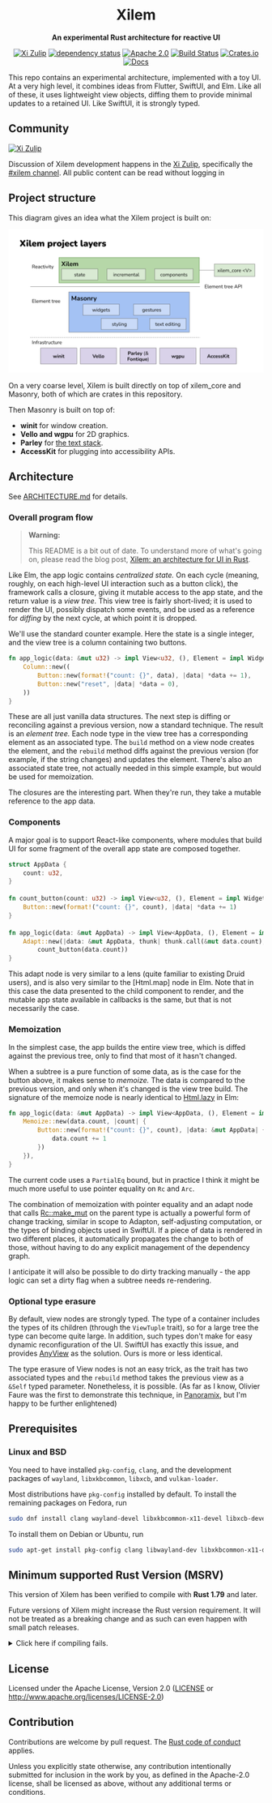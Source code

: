 <div align="center">

# Xilem

**An experimental Rust architecture for reactive UI**

[![Xi Zulip](https://img.shields.io/badge/Xi%20Zulip-%23xilem-blue?logo=Zulip)](https://xi.zulipchat.com/#narrow/stream/354396-xilem)
[![dependency status](https://deps.rs/repo/github/linebender/xilem/status.svg)](https://deps.rs/repo/github/linebender/xilem)
[![Apache 2.0](https://img.shields.io/badge/license-Apache-blue.svg)](#license)
[![Build Status](https://github.com/linebender/xilem/actions/workflows/ci.yml/badge.svg)](https://github.com/linebender/xilem/actions)
[![Crates.io](https://img.shields.io/crates/v/xilem.svg)](https://crates.io/crates/xilem)
[![Docs](https://docs.rs/xilem/badge.svg)](https://docs.rs/xilem)

</div>

This repo contains an experimental architecture, implemented with a toy UI. At a very high level, it combines ideas from Flutter, SwiftUI, and Elm. Like all of these, it uses lightweight view objects, diffing them to provide minimal updates to a retained UI. Like SwiftUI, it is strongly typed.

## Community

[![Xi Zulip](https://img.shields.io/badge/Xi%20Zulip-%23xilem-blue?logo=Zulip)](https://xi.zulipchat.com/#narrow/stream/354396-xilem)

Discussion of Xilem development happens in the [Xi Zulip](https://xi.zulipchat.com/), specifically the [#xilem channel](https://xi.zulipchat.com/#narrow/stream/354396-xilem). 
All public content can be read without logging in

## Project structure

This diagram gives an idea what the Xilem project is built on:

![Xilem project layers](docs/assets/xilem-layers.svg)

On a very coarse level, Xilem is built directly on top of xilem_core and Masonry, both of which are crates in this repository.

Then Masonry is built on top of:

- **winit** for window creation.
- **Vello and wgpu** for 2D graphics.
- **Parley** for [the text stack](https://github.com/linebender/parley#the-Parley-text-stack).
- **AccessKit** for plugging into accessibility APIs.

## Architecture

See [ARCHITECTURE.md](./ARCHITECTURE.md) for details.

<!--- TODO: This needs a serious refactor.
This section should not be in the main README. -->

### Overall program flow

> **Warning:**
>
> This README is a bit out of date. To understand more of what's going on, please read the blog post, [Xilem: an architecture for UI in Rust].

Like Elm, the app logic contains *centralized state.* On each cycle (meaning, roughly, on each high-level UI interaction such as a button click), the framework calls a closure, giving it mutable access to the app state, and the return value is a *view tree.* This view tree is fairly short-lived; it is used to render the UI, possibly dispatch some events, and be used as a reference for *diffing* by the next cycle, at which point it is dropped.

We'll use the standard counter example. Here the state is a single integer, and the view tree is a column containing two buttons.

```rust
fn app_logic(data: &mut u32) -> impl View<u32, (), Element = impl Widget> {
    Column::new((
        Button::new(format!("count: {}", data), |data| *data += 1),
        Button::new("reset", |data| *data = 0),
    ))
}
```

These are all just vanilla data structures. The next step is diffing or reconciling against a previous version, now a standard technique. The result is an *element tree.* Each node type in the view tree has a corresponding element as an associated type. The `build` method on a view node creates the element, and the `rebuild` method diffs against the previous version (for example, if the string changes) and updates the element. There's also an associated state tree, not actually needed in this simple example, but would be used for memoization.

The closures are the interesting part. When they're run, they take a mutable reference to the app data.

### Components

A major goal is to support React-like components, where modules that build UI for some fragment of the overall app state are composed together. 

```rust
struct AppData {
    count: u32,
}

fn count_button(count: u32) -> impl View<u32, (), Element = impl Widget> {
    Button::new(format!("count: {}", count), |data| *data += 1)
}

fn app_logic(data: &mut AppData) -> impl View<AppData, (), Element = impl Widget> {
    Adapt::new(|data: &mut AppData, thunk| thunk.call(&mut data.count),
        count_button(data.count))
}
```

This adapt node is very similar to a lens (quite familiar to existing Druid users), and is also very similar to the [Html.map] node in Elm. Note that in this case the data presented to the child component to render, and the mutable app state available in callbacks is the same, but that is not necessarily the case.

### Memoization

In the simplest case, the app builds the entire view tree, which is diffed against the previous tree, only to find that most of it hasn't changed.

When a subtree is a pure function of some data, as is the case for the button above, it makes sense to *memoize.* The data is compared to the previous version, and only when it's changed is the view tree build. The signature of the memoize node is nearly identical to [Html.lazy] in Elm:

```rust
fn app_logic(data: &mut AppData) -> impl View<AppData, (), Element = impl Widget> {
    Memoize::new(data.count, |count| {
        Button::new(format!("count: {}", count), |data: &mut AppData| {
            data.count += 1
        })
    }),
}
```

The current code uses a `PartialEq` bound, but in practice I think it might be much more useful to use pointer equality on `Rc` and `Arc`.

The combination of memoization with pointer equality and an adapt node that calls [Rc::make_mut] on the parent type is actually a powerful form of change tracking, similar in scope to Adapton, self-adjusting computation, or the types of binding objects used in SwiftUI. If a piece of data is rendered in two different places, it automatically propagates the change to both of those, without having to do any explicit management of the dependency graph.

I anticipate it will also be possible to do dirty tracking manually - the app logic can set a dirty flag when a subtree needs re-rendering.

### Optional type erasure

By default, view nodes are strongly typed. The type of a container includes the types of its children (through the `ViewTuple` trait), so for a large tree the type can become quite large. In addition, such types don't make for easy dynamic reconfiguration of the UI. SwiftUI has exactly this issue, and provides [AnyView] as the solution. Ours is more or less identical.

The type erasure of View nodes is not an easy trick, as the trait has two associated types and the `rebuild` method takes the previous view as a `&Self` typed parameter. Nonetheless, it is possible. (As far as I know, Olivier Faure was the first to demonstrate this technique, in [Panoramix], but I'm happy to be further enlightened)

## Prerequisites

### Linux and BSD

You need to have installed `pkg-config`, `clang`, and the development packages of `wayland`,
`libxkbcommon`, `libxcb`, and `vulkan-loader`.

Most distributions have `pkg-config` installed by default. To install the remaining packages on Fedora, run
```sh
sudo dnf install clang wayland-devel libxkbcommon-x11-devel libxcb-devel vulkan-loader-devel
```
To install them on Debian or Ubuntu, run
```sh
sudo apt-get install pkg-config clang libwayland-dev libxkbcommon-x11-dev libvulkan-dev
```

## Minimum supported Rust Version (MSRV)

This version of Xilem has been verified to compile with **Rust 1.79** and later.

Future versions of Xilem might increase the Rust version requirement.
It will not be treated as a breaking change and as such can even happen with small patch releases.

<details>
<summary>Click here if compiling fails.</summary>

As time has passed, some of Xilem's dependencies could have released versions with a higher Rust requirement.
If you encounter a compilation issue due to a dependency and don't want to upgrade your Rust toolchain, then you could downgrade the dependency.

```sh
# Use the problematic dependency's name and version
cargo update -p package_name --precise 0.1.1
```

</details>

## License

Licensed under the Apache License, Version 2.0
([LICENSE](LICENSE) or <http://www.apache.org/licenses/LICENSE-2.0>)

## Contribution

Contributions are welcome by pull request. The [Rust code of conduct] applies.

Unless you explicitly state otherwise, any contribution intentionally submitted
for inclusion in the work by you, as defined in the Apache-2.0 license, shall be
licensed as above, without any additional terms or conditions.

[Html.lazy]: https://guide.elm-lang.org/optimization/lazy.html
[Html map]: https://package.elm-lang.org/packages/elm/html/latest/Html#map
[Rc::make_mut]: https://doc.rust-lang.org/std/rc/struct.Rc.html#method.make_mut
[AnyView]: https://developer.apple.com/documentation/swiftui/anyview
[Panoramix]: https://github.com/PoignardAzur/panoramix
[Xilem: an architecture for UI in Rust]: https://raphlinus.github.io/rust/gui/2022/05/07/ui-architecture.html
[xkbcommon]: https://github.com/xkbcommon/libxkbcommon
[rust code of conduct]: https://www.rust-lang.org/policies/code-of-conduct
